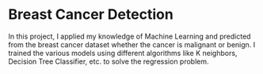 # Breast Cancer Detection
In this project, I applied my knowledge of Machine Learning and predicted from the breast cancer dataset whether the cancer is malignant or benign. I trained the various models using different algorithms like K neighbors, Decision Tree Classifier, etc. to solve the regression problem.

